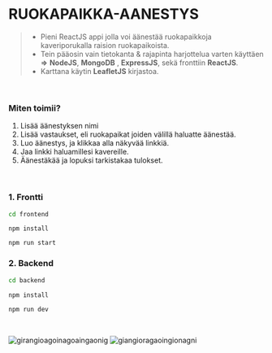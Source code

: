 # RUOKAPAIKKA-AANESTYS

> - Pieni ReactJS appi jolla voi äänestää ruokapaikkoja kaveriporukalla raision ruokapaikoista.
> - Tein pääosin vain tietokanta & rajapinta harjottelua varten käyttäen **=>** **NodeJS**,  **MongoDB** ,  **ExpressJS**, sekä fronttiin **ReactJS**.
> - Karttana käytin **LeafletJS** kirjastoa.

<br>

### Miten toimii?

1. Lisää äänestyksen nimi <br>
2. Lisää vastaukset, eli ruokapaikat joiden välillä haluatte äänestää.
3. Luo äänestys, ja klikkaa alla näkyvää linkkiä.
4. Jaa linkki haluamillesi kavereille.
5. Äänestäkää ja lopuksi tarkistakaa tulokset.

<br>

### 1. Frontti

```sh
cd frontend
```
```
npm install
```
```
npm run start
```


### 2. Backend

```sh
cd backend
```
```
npm install
```
```
npm run dev
```


<br>

![girangioagoinagoaingaonig](https://user-images.githubusercontent.com/88707539/183539644-e0593ff8-e1bf-4e67-b781-83dad064c57d.PNG)
![giangioragaoingionagni](https://user-images.githubusercontent.com/88707539/183539639-58b0a431-f5d6-427e-b15f-b2b65b69c0cf.PNG)

